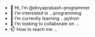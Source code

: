 - 👋 Hi, I’m @divyaprakash-programmer
- 👀 I’m interested in ...programming
- 🌱 I’m currently learning ...python
- 💞️ I’m looking to collaborate on ...
- 📫 How to reach me ...

<!---
divyaprakash-programmer/divyaprakash-programmer is a ✨ special ✨ repository because its `README.md` (this file) appears on your GitHub profile.
You can click the Preview link to take a look at your changes.
--->
